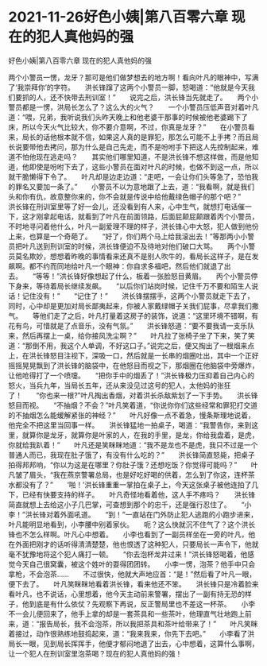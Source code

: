 # 2021-11-26好色小姨|第八百零六章 现在的犯人真他妈的强



好色小姨|第八百零六章 现在的犯人真他妈的强




两个小警员一愣，龙牙？那可是他们做梦想去的地方啊！看向叶凡的眼神中，写满了‘我崇拜你’的字符。　　洪长锋蹿了这两个小警员一脚，怒喝道：“他就是今天我们要抓的人，还不快带去刑训室！”　　说完之后，洪长锋当先就走了。　　两个小警员都是一愣，洪局长怎么了？这么大的火气？　　一个小警员压低声音对着叶凡道：“喂，兄弟，我听说我们头昨天晚上和他老婆干那事的时候被他老婆踢下了床，所以今天火气比较大，你不要介意啊，不过，你真是龙牙？”　　在小警员看来，局长的话他根本就不信，如果这人真的是罪犯，那怎么可能不上手拷？而且局长说要带他去拷问，那为什么是自己先走，而不是吩咐手下把这人先控制起来，难道不怕他现在逃走吗？　　其实他们哪里知道，不是洪长锋不想这样做，而是他知道，他即使是吩咐下去了，这些小警员在面对叶凡的时候，也做不到这一点，所以就干脆懒得下令了。　　叶凡却是边走边道：“走吧，一会让你们头等急了，恐怕我的罪名又要加一条了。”　　小警员不以为意地跟了上去，道：“我看啊，就是我们头和你有仇，故意整你来的，你不会就是传说中给他戴绿色帽子的那个吧？”　　洪长锋在刑训室里等了好一会儿，还没看到有人来，心中生气，就想打电话催一下，这才刚拿起电话，就看到了叶凡在前面领路，后面屁颠屁颠跟着丙个小警员，不时地寻问着他什么，叶凡一副爱理不理的样子，洪长锋心中大怒，犯人做到他份上来，也算是一个奇葩了。　　“好了，你们两个马上给我滚出去！”等那两小小警员把叶凡送到刑训室的时候，洪长锋便迫不及待地对他们破口大骂。　　两个小警员莫名欺妙，想想着昨晚的事情看来还真不是别人吹牛的，看局长这样子，是在发飙啊。都不约而同地给叶凡一个眼神：你自求多福吧，然后他们就退了出去。　　“等等！”洪长锋好像想起了什么，板着一张脸怒目黄眉。　　丙个小警员停下身来，等待着局长继续发飙。　　“以后你们站岗时候，记住千万不要和陌生人说话！记住没有！”　　“记住了！”　　洪长锋摆摆手，这两个小警员就走下去了，同时，心中却是更加对局长鄙夷起来，你被人家戴绿帽子关我们屁事，尽拿我们撒气。　　等他们走了之后，叶凡打量着这房子的装饰，说道：“这里环境不错啊，有花有鸟，可惜就是了点音乐，没有气氛。”　　洪长锋怒道：“要不要我请一支乐队来，然后再摆上一桌，给你接风洗尘啊？”　　叶凡拉了张椅子坐了下来，笑了笑道：“那倒不用，我这个人单调，不好这口子。”说完之后，便又掏出了一根烟来点上，在洪长锋怒目注视下，深吸一口，然后就是一长串的烟圈吐出，其中一个正好摇摇晃晃飘到了洪长锋的脑袋中，在他怒目而视之下，那烟圈在他脑袋中旁爆炸，让他呛得打了一个喷嚏。　　“把你手中的烟丢了！”洪长锋极力压抑着自己内心的怒火，当兵九年，当局长五年，还从来没见过这号的犯人，太他妈的张狂了！　　“你也来一根?”叶凡掏出香烟，对着洪长杀敌紫划了一下手势。　　洪长锋怒目而视。　　“不抽烟？不会？”叶凡笑着道，“你说你你们这些经常和罪犯打交道的不抽烟怎么能缓解紧张的神经？”　　叶凡好像一点不着急，慢条斯理地说着，他完全不把这里当回事一样。　　洪长锋猛地一拍桌子，喝道：“我警告你，来到这里，就算你是龙牙，就算你是叶家的人，在我的手里，是龙，你给我盘着，是虎，你就给我趴着！”　　叶凡还是笑眯眯地道：“我不是龙也不是虎，我只不过是一个普通人而已，我现在肚子饿了，有没有什么吃的？”　　洪长锋简直怒毙，把桌子拍得邦邦响，“你以为这是在哪里？你肚子饿？还想吃饭？你觉得可能吗？”　　叶凡皱了眉头，“我在燕京警署总局，也是好吃好喝的供着，怎么到了你这，连杯茶水都没有了？”　　‘啪！’洪长锋重重一掌拍在桌子上，今天这张桌子被他连拍了几下，已经有快要支持的样子。　　叶凡奇怪地看着他，这人手不疼吗？　　洪长锋简直就想上去给这小子几巴掌，可查想到那个的忠千，还是强行忍住了。　　“小李！”洪长锋对着外面吼道。　　“到！”一直站在门外防止犯人逃跑的小跑步进来，叶凡能明显地看到，小李腰中别着家伙。　　呃？这么快就沉不住气了？这个洪长锋也不怎么样啊。叶凡心中想着。　　小李也看到了一副员样坐在一旁的叶凡，他在外面把刚才的话听得清清楚楚，他也恨透了这种犯人，只要局长一声令下，他就毫不犹豫地将这个犯人痛打一顿。　　“你去泡杯龙井过来！”洪长锋怒喝着，他感觉今天自己很窝囊，被这个姓叶的耍得团团转。　　小李一愣，泡茶？他手中只会拿枪，不会泡茶……　　不过很快，他就大声地应首：“是！”然后看了叶凡一眼，便下去了。　　叶凡笑眯眯地看着洪长锋，看来他还不笨。　　洪长锋只是冷着脸来看叶凡，也不说话，心里想着，他今天主动前来警署，摆出了一副有持无恐的样子，他到底是有什么依仗？先观察下再说，反正警局里也不差这一杯茶。　　小李不一会儿便回来了，他手上拿的却是一套茶具和一些茶叶，他理直气壮地跑上前来，道：“报告局长，我不会泡茶，所以我把茶具和茶叶给带来了！”　　叶凡笑眯着接过，动作很熟练地鼓捣起来，道：“我来我来，你先下去吧。”　　小李看了洪局长一眼，见到局长挥挥手，他便才郁闷地退了出去，心中想着，这算什么事啊，让一个犯人在刑训室里泡茶喝？现在的犯人真他妈的强！


